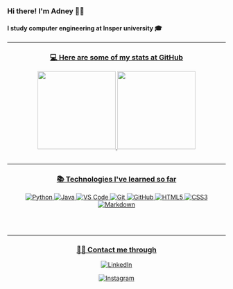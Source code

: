 ### Hi there! I'm Adney 👋🏻
#### I study computer engineering at Insper university 🎓
<div align="center">
  <a href="https://github.com/Adneycm">
  <hr>
  <h3 align="center">💻 Here are some of my stats at GitHub</h3> 
  <img height="180em" src="https://github-readme-stats.vercel.app/api?username=Adneycm&show_icons=true&theme=gotham&include_all_commits=true&count_private=true"/>
  <img height="180em" src="https://github-readme-stats.vercel.app/api/top-langs/?username=Adneycm&layout=compact&hide=jupyter%20notebook&langs_count=6&theme=gotham "/>
</div>
  
<br>
<hr>
<h3 align="center">📚 Technologies I've learned so far</h3> 

<div style="max-width:68rem;" align="center">
 
![Python](https://img.shields.io/badge/python%20-%2314354C.svg?&style=for-the-badge&logo=python&logoColor=white)
![Java](https://img.shields.io/badge/java-%23ED8B00.svg?&style=for-the-badge&logo=java&logoColor=white)
![VS Code](https://img.shields.io/badge/-VS%20Code-007ACC?style=for-the-badge&logo=visual-studio-code&logoColor=ffffff)
![Git](https://img.shields.io/badge/git%20-%23F05033.svg?&style=for-the-badge&logo=git&logoColor=white)
![GitHub](https://img.shields.io/badge/github%20-%23121011.svg?&style=for-the-badge&logo=github&logoColor=white)
![HTML5](https://img.shields.io/badge/html5%20-%23E34F26.svg?&style=for-the-badge&logo=html5&logoColor=white)
![CSS3](https://img.shields.io/badge/css3%20-%231572B6.svg?&style=for-the-badge&logo=css3&logoColor=white)
![Markdown](https://img.shields.io/badge/markdown-%23000000.svg?&style=for-the-badge&logo=markdown&logoColor=white)

</div>

<br>
  
  
<br>
<hr>
<h3 align="center">🤝🏻 Contact me through</h3> 

<div style="max-width:68rem;" align="center">
  
<p align="center" style="max-width: 50rem">
<a href="https://www.linkedin.com/in/adney-costa-moura-7310531b7/" target="_blank"><img src="https://img.shields.io/badge/Adneycm-%230077B5.svg?&style=for-the-badge&logo=linkedin&logoColor=white" alt="LinkedIn"></a>
  
<a href="https://www.instagram.com/adneycosta_/" target="_blank"><img src="https://img.shields.io/badge/Adneycm-%23E4405F.svg?&style=for-the-badge&logo=instagram&logoColor=white" alt="Instagram"></a>


</p>
 


</div>

<br>



